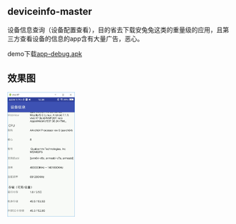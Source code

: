 
## deviceinfo-master

设备信息查询（设备配置查看），目的省去下载安兔兔这类的重量级的应用，且第三方查看设备的信息的app含有大量广告，恶心。

demo下载[app-debug.apk](app-debug.apk)

## 效果图

<img src="https://github.com/kellysong/deviceinfo-master/blob/master/screenshot/deviceinfo.png" width="30%" alt="加载中..."/>

